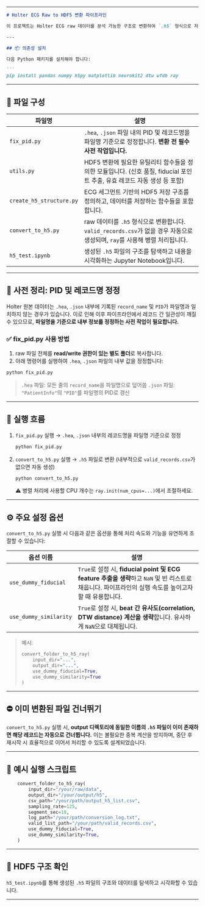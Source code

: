 
---

````markdown
# Holter ECG Raw to HDF5 변환 파이프라인

이 프로젝트는 Holter ECG raw 데이터를 분석 가능한 구조로 변환하여 `.h5` 형식으로 저장하는 파이프라인을 제공합니다.

---

## 📦 의존성 설치

다음 Python 패키지를 설치해야 합니다:

```
pip install pandas numpy h5py matplotlib neurokit2 dtw wfdb ray
````

---

## 📁 파일 구성

| 파일명                      | 설명                                                                                    |
| ------------------------ | ------------------------------------------------------------------------------------- |
| `fix_pid.py`             | `.hea`, `.json` 파일 내의 PID 및 레코드명을 파일명 기준으로 정정합니다. **변환 전 필수 사전 작업입니다.**               |
| `utils.py`               | HDF5 변환에 필요한 유틸리티 함수들을 정의한 모듈입니다. (신호 품질, fiducial 포인트 추출, 유효 레코드 자동 생성 등 포함)         |
| `create_h5_structure.py` | ECG 세그먼트 기반의 HDF5 저장 구조를 정의하고, 데이터를 저장하는 함수들을 포함합니다.                                  |
| `convert_to_h5.py`       | raw 데이터를 `.h5` 형식으로 변환합니다. `valid_records.csv`가 없을 경우 자동으로 생성되며, `ray`를 사용해 병렬 처리됩니다. |
| `h5_test.ipynb`          | 생성된 `.h5` 파일의 구조를 탐색하고 내용을 시각화하는 Jupyter Notebook입니다.                                 |

---

## 📌 사전 정리: PID 및 레코드명 정정

Holter 원본 데이터는 `.hea`, `.json` 내부에 기록된 `record_name` 및 `PID`가 파일명과 일치하지 않는 경우가 있습니다.
이로 인해 이후 파이프라인에서 레코드 간 일관성이 깨질 수 있으므로, **파일명을 기준으로 내부 정보를 정정하는 사전 작업이 필요합니다.**

### ✅ fix\_pid.py 사용 방법

1. raw 파일 전체를 **read/write 권한이 있는 별도 폴더**로 복사합니다.
2. 아래 명령어를 실행하여 `.hea`, `.json` 파일의 내부 값을 정정합니다:

```bash
python fix_pid.py
```

> `.hea` 파일: 모든 줄의 `record_name`을 파일명으로 덮어씀
> `.json` 파일: `"PatientInfo"`의 `"PID"`를 파일명의 PID로 갱신

---

## 🚀 실행 흐름

1. `fix_pid.py` 실행
   → `.hea`, `.json` 내부의 레코드명을 파일명 기준으로 정정

   ```bash
   python fix_pid.py
   ```

2. `convert_to_h5.py` 실행
   → `.h5` 파일로 변환 (내부적으로 `valid_records.csv`가 없으면 자동 생성)

   ```bash
   python convert_to_h5.py
   ```

   ⚠️ 병렬 처리에 사용할 CPU 개수는 `ray.init(num_cpus=...)`에서 조절하세요.

---

## ⚙️ 주요 설정 옵션

`convert_to_h5.py` 실행 시 다음과 같은 옵션을 통해 처리 속도와 기능을 유연하게 조절할 수 있습니다:

| 옵션 이름                  | 설명                                                                                                         |
| ---------------------- | ---------------------------------------------------------------------------------------------------------- |
| `use_dummy_fiducial`   | `True`로 설정 시, **fiducial point 및 ECG feature 추출을 생략**하고 `NaN` 및 빈 리스트로 채웁니다. 파이프라인의 실행 속도를 높이고자 할 때 유용합니다. |
| `use_dummy_similarity` | `True`로 설정 시, **beat 간 유사도(correlation, DTW distance) 계산을 생략**합니다. 유사하게 `NaN`으로 대체됩니다.                     |

> 예시:
>
> ```python
> convert_folder_to_h5_ray(
>     input_dir="...",
>     output_dir="...",
>     use_dummy_fiducial=True,
>     use_dummy_similarity=True
> )
> ```

---

## ⛔️ 이미 변환된 파일 건너뛰기

`convert_to_h5.py` 실행 시, **output 디렉토리에 동일한 이름의 `.h5` 파일이 이미 존재하면 해당 레코드는 자동으로 건너뜁니다.**
이는 불필요한 중복 계산을 방지하며, 중단 후 재시작 시 효율적으로 이어서 처리할 수 있도록 설계되었습니다.

---

## 🔄 예시 실행 스크립트

```python
    convert_folder_to_h5_ray(
        input_dir="/your/raw/data",
        output_dir="/your/output/h5",
        csv_path="/your/path/output_h5_list.csv",
        sampling_rate=125,
        segment_sec=10,
        log_path="/your/path/conversion_log.txt",
        valid_list_path="/your/path/valid_records.csv",
        use_dummy_fiducial=True,
        use_dummy_similarity=True,
    )

```

---

## 🧪 HDF5 구조 확인

`h5_test.ipynb`를 통해 생성된 `.h5` 파일의 구조와 데이터를 탐색하고 시각화할 수 있습니다.


---

